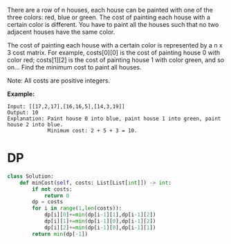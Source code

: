 There are a row of n houses, each house can be painted with one of the three colors: red, blue or green. The cost of painting each house with a certain color is different. You have to paint all the houses such that no two adjacent houses have the same color.

The cost of painting each house with a certain color is represented by a n x 3 cost matrix. For example, costs[0][0] is the cost of painting house 0 with color red; costs[1][2] is the cost of painting house 1 with color green, and so on... Find the minimum cost to paint all houses.

Note:
All costs are positive integers.

**Example:**
```
Input: [[17,2,17],[16,16,5],[14,3,19]]
Output: 10
Explanation: Paint house 0 into blue, paint house 1 into green, paint house 2 into blue. 
             Minimum cost: 2 + 5 + 3 = 10.
```
# DP
```python
class Solution:
    def minCost(self, costs: List[List[int]]) -> int:
        if not costs:
            return 0
        dp = costs
        for i in range(1,len(costs)):
            dp[i][0]+=min(dp[i-1][1],dp[i-1][2])
            dp[i][1]+=min(dp[i-1][0],dp[i-1][2])
            dp[i][2]+=min(dp[i-1][0],dp[i-1][1])
        return min(dp[-1])
        
```